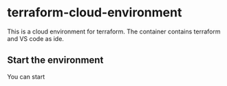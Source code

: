 # terraform-cloud-environment

This is a cloud environment for terraform. The container contains terraform and VS code as ide.

## Start the environment

You can start 